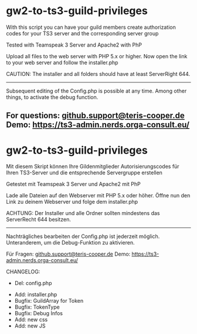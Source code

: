 # gw2-to-ts3-guild-privileges
With this script you can have your guild members create authorization codes for your TS3 server and the corresponding server group

Tested with Teamspeak 3 Server and Apache2 with PhP

Upload all files to the web server with PHP 5.x or higher. Now open the link to your web server and follow the installer.php

CAUTION:
The installer and all folders should have at least ServerRight 644.

--------------------------
Subsequent editing of the Config.php is possible at any time. Among other things, to activate the debug function.


For questions:
github.support@teris-cooper.de
Demo: https://ts3-admin.nerds.orga-consult.eu/
----------------------------------------

# gw2-to-ts3-guild-privileges
Mit diesem Skript können Ihre Gildenmitglieder Autorisierungscodes für Ihren TS3-Server und die entsprechende Servergruppe erstellen

Getestet mit Teamspeak 3 Server und Apache2 mit PhP

Lade alle Dateien auf den Webserver mit PHP 5.x oder höher. Öffne nun den Link zu deinem Webserver und folge dem installer.php

ACHTUNG:
Der Installer und alle Ordner sollten mindestens das ServerRecht 644 besitzen.

--------------------------
Nachträgliches bearbeiten der Config.php ist jederzeit möglich. Unteranderem, um die Debug-Funktion zu aktivieren.

Für Fragen:
github.support@teris-cooper.de
Demo: https://ts3-admin.nerds.orga-consult.eu/


CHANGELOG:
- Del: config.php
+ Add: installer.php
+ Bugfix: GuildArray for Token
+ Bugfix: TokenType
+ Bugfix: Debug Infos
+ Add: new css
+ Add: new JS
